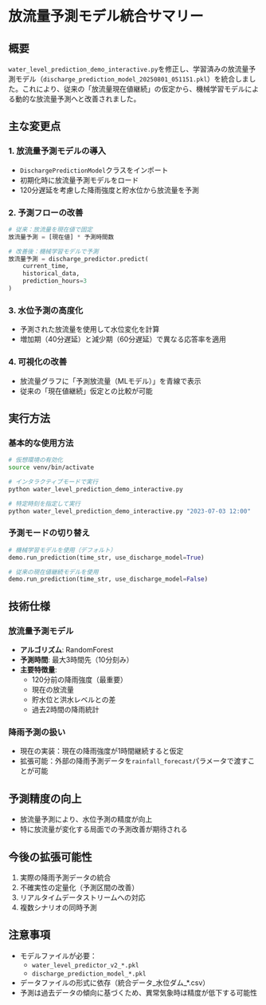 # 放流量予測モデル統合サマリー

## 概要
`water_level_prediction_demo_interactive.py`を修正し、学習済みの放流量予測モデル（`discharge_prediction_model_20250801_051151.pkl`）を統合しました。これにより、従来の「放流量現在値継続」の仮定から、機械学習モデルによる動的な放流量予測へと改善されました。

## 主な変更点

### 1. 放流量予測モデルの導入
- `DischargePredictionModel`クラスをインポート
- 初期化時に放流量予測モデルをロード
- 120分遅延を考慮した降雨強度と貯水位から放流量を予測

### 2. 予測フローの改善
```python
# 従来：放流量を現在値で固定
放流量予測 = [現在値] * 予測時間数

# 改善後：機械学習モデルで予測
放流量予測 = discharge_predictor.predict(
    current_time, 
    historical_data,
    prediction_hours=3
)
```

### 3. 水位予測の高度化
- 予測された放流量を使用して水位変化を計算
- 増加期（40分遅延）と減少期（60分遅延）で異なる応答率を適用

### 4. 可視化の改善
- 放流量グラフに「予測放流量（MLモデル）」を青線で表示
- 従来の「現在値継続」仮定との比較が可能

## 実行方法

### 基本的な使用方法
```bash
# 仮想環境の有効化
source venv/bin/activate

# インタラクティブモードで実行
python water_level_prediction_demo_interactive.py

# 特定時刻を指定して実行
python water_level_prediction_demo_interactive.py "2023-07-03 12:00"
```

### 予測モードの切り替え
```python
# 機械学習モデルを使用（デフォルト）
demo.run_prediction(time_str, use_discharge_model=True)

# 従来の現在値継続モデルを使用
demo.run_prediction(time_str, use_discharge_model=False)
```

## 技術仕様

### 放流量予測モデル
- **アルゴリズム**: RandomForest
- **予測時間**: 最大3時間先（10分刻み）
- **主要特徴量**:
  - 120分前の降雨強度（最重要）
  - 現在の放流量
  - 貯水位と洪水レベルとの差
  - 過去2時間の降雨統計

### 降雨予測の扱い
- 現在の実装：現在の降雨強度が1時間継続すると仮定
- 拡張可能：外部の降雨予測データを`rainfall_forecast`パラメータで渡すことが可能

## 予測精度の向上
- 放流量予測により、水位予測の精度が向上
- 特に放流量が変化する局面での予測改善が期待される

## 今後の拡張可能性
1. 実際の降雨予測データの統合
2. 不確実性の定量化（予測区間の改善）
3. リアルタイムデータストリームへの対応
4. 複数シナリオの同時予測

## 注意事項
- モデルファイルが必要：
  - `water_level_predictor_v2_*.pkl`
  - `discharge_prediction_model_*.pkl`
- データファイルの形式に依存（統合データ_水位ダム_*.csv）
- 予測は過去データの傾向に基づくため、異常気象時は精度が低下する可能性